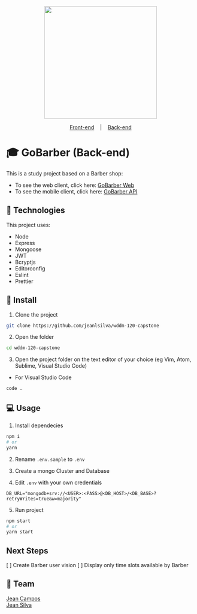 <div align="center">
    <img src="https://gobarber-web-one.vercel.app/static/media/logo.a49b07ec.svg" width="300px"/>
</div>

<p align="center">
  <a href="https://github.com/jeanffc/gobarber-web">Front-end</a>
  &nbsp;&nbsp;&nbsp;|&nbsp;&nbsp;&nbsp;
  <a href="https://github.com/jeanlsilva/wddm-120-capstone">Back-end</a>
  </p>

# 🎓 GoBarber (Back-end)

This is a study project based on a Barber shop:

- To see the web client, click here: [GoBarber Web](https://github.com/jeanffc/gobarber-web)
- To see the mobile client, click here: [GoBarber API](https://github.com/jeanlsilva/wddm-120-capstone)

## 📌 Technologies

This project uses:

- Node
- Express
- Mongoose
- JWT
- Bcryptjs
- Editorconfig
- Eslint
- Prettier

## 🚀 Install

1. Clone the project

```bash
git clone https://github.com/jeanlsilva/wddm-120-capstone
```

2. Open the folder

```bash
cd wddm-120-capstone
```

3. Open the project folder on the text editor of your choice (eg Vim, Atom, Sublime, Visual Studio Code)

- For Visual Studio Code

```bash
code .
```

## 💻 Usage

1. Install dependecies

```bash
npm i
# or
yarn
```

2. Rename `.env.sample` to `.env`

3. Create a mongo Cluster and Database

4. Edit `.env` with your own credentials

```
DB_URL="mongodb+srv://<USER>:<PASS>@<DB_HOST>/<DB_BASE>?retryWrites=true&w=majority"
```

5. Run project

```bash
npm start
# or
yarn start
```

## Next Steps

[ ] Create Barber user vision
[ ] Display only time slots available by Barber

## 📝 Team

[Jean Campos](https://github.com/jeanffc)  
[Jean Silva](https://github.com/jeanlsilva)
